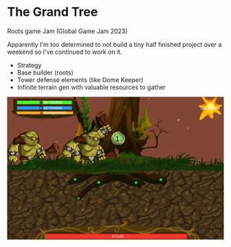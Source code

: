 # The Grand Tree
Roots game Jam (Global Game Jam 2023)

Apparently I'm too determined to not build a tiny half finished project over a weekend so I've continued to work on it.

 - Strategy
 - Base builder (roots)
 - Tower defense elements (like Dome Keeper)
 - Infinite terrain gen with valuable resources to gather

![](https://github.com/pantherNZ/RootsGameJam/blob/main/media/screenshot.png)  
